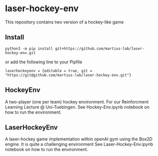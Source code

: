 # laser-hockey-env

This repository contains two version of a hockey-like game

## Install

``python3 -m pip install git+https://github.com/martius-lab/laser-hockey-env.git``

or add the following line to your Pipfile

``laserhockeyenv = {editable = true, git = "https://git@github.com/martius-lab/laser-hockey-env.git"}``


## HockeyEnv

A two-player (one per team) hockey environment.
For our Reinforcment Learning Lecture @ Uni-Tuebingen.
See Hockey-Env.ipynb notebook on how to run the environment.

## LaserHockeyEnv

A laser-hockey game implementation within openAI gym using the Box2D engine. It is quite a challenging environment
See Laser-Hockey-Env.ipynb notebook on how to run the environment.
